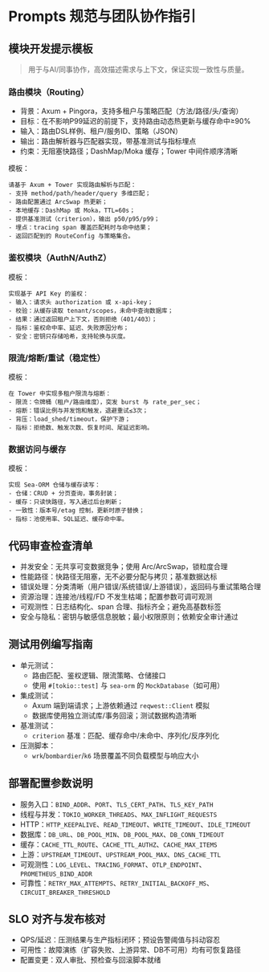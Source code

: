 # Prompts 规范与团队协作指引

## 模块开发提示模板
> 用于与AI/同事协作，高效描述需求与上下文，保证实现一致性与质量。

### 路由模块（Routing）
- 背景：Axum + Pingora，支持多租户与策略匹配（方法/路径/头/查询）
- 目标：在不影响P99延迟的前提下，支持路由动态热更新与缓存命中≥90%
- 输入：路由DSL样例、租户/服务ID、策略（JSON）
- 输出：路由解析器与匹配器实现，带基准测试与指标埋点
- 约束：无阻塞快路径；DashMap/Moka 缓存；Tower 中间件顺序清晰

模板：
```
请基于 Axum + Tower 实现路由解析与匹配：
- 支持 method/path/header/query 多维匹配；
- 路由配置通过 ArcSwap 热更新；
- 本地缓存：DashMap 或 Moka，TTL=60s；
- 提供基准测试（criterion），输出 p50/p95/p99；
- 埋点：tracing span 覆盖匹配耗时与命中结果；
- 返回匹配到的 RouteConfig 与策略集合。
```

### 鉴权模块（AuthN/AuthZ）
模板：
```
实现基于 API Key 的鉴权：
- 输入：请求头 authorization 或 x-api-key；
- 校验：从缓存读取 tenant/scopes，未命中查询数据库；
- 结果：通过返回租户上下文，否则拒绝（401/403）；
- 指标：鉴权命中率、延迟、失败原因分布；
- 安全：密钥只存储哈希，支持轮换与灰度。
```

### 限流/熔断/重试（稳定性）
模板：
```
在 Tower 中实现多租户限流与熔断：
- 限流：令牌桶（租户/路由维度），突发 burst 与 rate_per_sec；
- 熔断：错误比例与并发饱和触发，退避重试≤3次；
- 背压：load_shed/timeout，保护下游；
- 指标：拒绝数、触发次数、恢复时间、尾延迟影响。
```

### 数据访问与缓存
模板：
```
实现 Sea-ORM 仓储与缓存读写：
- 仓储：CRUD + 分页查询，事务封装；
- 缓存：只读快路径，写入通过后台刷新；
- 一致性：版本号/etag 控制，更新时原子替换；
- 指标：池使用率、SQL延迟、缓存命中率。
```

## 代码审查检查清单
- 并发安全：无共享可变数据竞争；使用 Arc/ArcSwap，锁粒度合理
- 性能路径：快路径无阻塞，无不必要分配与拷贝；基准数据达标
- 错误处理：分类清晰（用户错误/系统错误/上游错误），返回码与重试策略合理
- 资源治理：连接池/线程/FD 不发生枯竭；配置参数可调可观测
- 可观测性：日志结构化、span 合理、指标齐全；避免高基数标签
- 安全与隐私：密钥与敏感信息脱敏；最小权限原则；依赖安全审计通过

## 测试用例编写指南
- 单元测试：
  - 路由匹配、鉴权逻辑、限流策略、仓储接口
  - 使用 `#[tokio::test]` 与 `sea-orm` 的 `MockDatabase`（如可用）
- 集成测试：
  - Axum 端到端请求；上游依赖通过 `reqwest::Client` 模拟
  - 数据库使用独立测试库/事务回滚；测试数据构造清晰
- 基准测试：
  - `criterion` 基准：匹配、缓存命中/未命中、序列化/反序列化
- 压测脚本：
  - `wrk`/`bombardier`/`k6` 场景覆盖不同负载模型与响应大小

## 部署配置参数说明
- 服务入口：`BIND_ADDR`、`PORT`、`TLS_CERT_PATH`、`TLS_KEY_PATH`
- 线程与并发：`TOKIO_WORKER_THREADS`、`MAX_INFLIGHT_REQUESTS`
- HTTP：`HTTP_KEEPALIVE`、`READ_TIMEOUT`、`WRITE_TIMEOUT`、`IDLE_TIMEOUT`
- 数据库：`DB_URL`、`DB_POOL_MIN`、`DB_POOL_MAX`、`DB_CONN_TIMEOUT`
- 缓存：`CACHE_TTL_ROUTE`、`CACHE_TTL_AUTHZ`、`CACHE_MAX_ITEMS`
- 上游：`UPSTREAM_TIMEOUT`、`UPSTREAM_POOL_MAX`、`DNS_CACHE_TTL`
- 可观测性：`LOG_LEVEL`、`TRACING_FORMAT`、`OTLP_ENDPOINT`、`PROMETHEUS_BIND_ADDR`
- 可靠性：`RETRY_MAX_ATTEMPTS`、`RETRY_INITIAL_BACKOFF_MS`、`CIRCUIT_BREAKER_THRESHOLD`

## SLO 对齐与发布核对
- QPS/延迟：压测结果与生产指标闭环；预设告警阈值与抖动容忍
- 可用性：故障演练（扩容失败、上游异常、DB不可用）均有可恢复路径
- 配置变更：双人审批、预检查与回滚脚本就绪